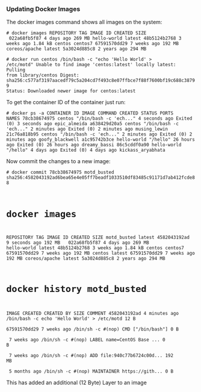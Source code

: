 ### Updating Docker Images

The docker images command shows all images on the system:

<code># docker images
REPOSITORY          TAG                 IMAGE ID            CREATED             SIZE
<none>              <none>              022a68fb5f87        4 days ago          269 MB
hello-world         latest              48b5124b2768        3 weeks ago         1.84 kB
centos              centos7             67591570dd29        7 weeks ago         192 MB
coreos/apache       latest              5a3024d885c8        2 years ago         294 MB</code>

<code># docker run centos /bin/bash -c "echo 'Hello World' > /etc/motd"
Unable to find image 'centos:latest' locally
latest: Pulling from library/centos
Digest: sha256:c577af3197aacedf79c5a204cd7f493c8e07ffbce7f88f7600bf19c688c38799
Status: Downloaded newer image for centos:latest</code>

To get the container ID of the container just run:


<code># docker ps -a
CONTAINER ID        IMAGE               COMMAND                  CREATED             STATUS                     PORTS               NAMES
78cb38674975        centos              "/bin/bash -c 'ech..."   4 seconds ago       Exited (0) 3 seconds ago                       epic_almeida
a638429d20a5        centos              "/bin/bash -c 'ech..."   2 minutes ago       Exited (0) 2 minutes ago                       musing_lewin
21c76a818b95        centos              "/bin/bash -c 'ech..."   2 minutes ago       Exited (0) 2 minutes ago                       goofy_blackwell
a1c95742b3ce        hello-world         "/hello"                 26 hours ago        Exited (0) 26 hours ago                        dreamy_bassi
86c5cddf0a90        hello-world         "/hello"                 4 days ago          Exited (0) 4 days ago                          kickass_aryabhata</code>

Now commit the changes to a new image:

<code># docker commit 78cb38674975 motd_busted
sha256:4582043192ad6bea65e4e05ff7beadf1033510df83485c91171d7ab412fcde88

# docker images
REPOSITORY          TAG                 IMAGE ID            CREATED             SIZE
motd_busted         latest              4582043192ad        9 seconds ago       192 MB
<none>              <none>              022a68fb5f87        4 days ago          269 MB
hello-world         latest              48b5124b2768        3 weeks ago         1.84 kB
centos              centos7             67591570dd29        7 weeks ago         192 MB
centos              latest              67591570dd29        7 weeks ago         192 MB
coreos/apache       latest              5a3024d885c8        2 years ago         294 MB

# docker history motd_busted
IMAGE               CREATED             CREATED BY                                      SIZE                COMMENT
4582043192ad        4 minutes ago       /bin/bash -c echo 'Hello World' > /etc/motd     12 B     
67591570dd29        7 weeks ago         /bin/sh -c #(nop)  CMD ["/bin/bash"]            0 B      
<missing>           7 weeks ago         /bin/sh -c #(nop)  LABEL name=CentOS Base ...   0 B      
<missing>           7 weeks ago         /bin/sh -c #(nop) ADD file:940c77b6724c00d...   192 MB   
<missing>           5 months ago        /bin/sh -c #(nop)  MAINTAINER https://gith...   0 B      </code>

This has added an additional (12 Byte) Layer to an image

